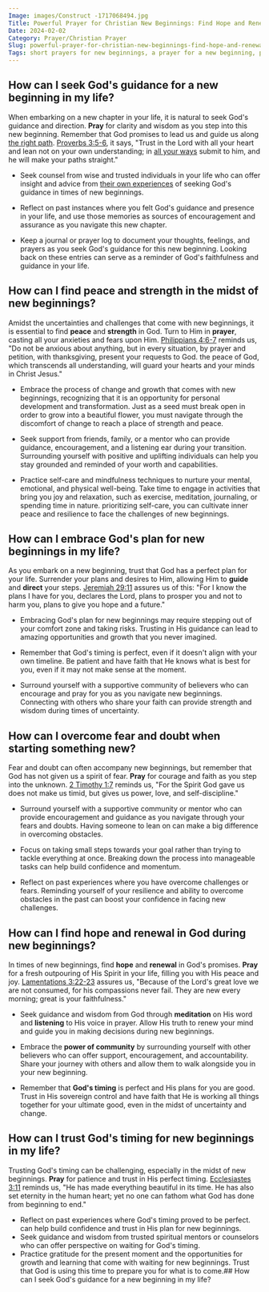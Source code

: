 ```yaml
---
Image: images/Construct -1717068494.jpg
Title: Powerful Prayer for Christian New Beginnings: Find Hope and Renewal
Date: 2024-02-02
Category: Prayer/Christian Prayer
Slug: powerful-prayer-for-christian-new-beginnings-find-hope-and-renewal
Tags: short prayers for new beginnings, a prayer for a new beginning, prayers for new beginnings, prayer for a new beginning, prayers for a new beginning, prayers for new life, prayer, christian prayer
---
```

## How can I seek God's guidance for a new beginning in my life?

When embarking on a new chapter in your life, it is natural to seek God's guidance and direction. **Pray** for clarity and wisdom as you step into this new beginning. Remember that God promises to lead us and guide us along [the right path](/ultimate-guide-praying-for-wisdom-and-guidance-from-god).  [Proverbs 3:5-6](https://www.bibleref.com/Proverbs/3/Proverbs-3-5.html), it says, "Trust in the Lord with all your heart and lean not on your own understanding; in [all your ways](/10-uplifting-bible-verses-for-men-discover-strength-and-encouragement-in-gods-word) submit to him, and he will make your paths straight."

- Seek counsel from wise and trusted individuals in your life who can offer insight and advice from [their own experiences](/christian-prayer-for-anger-discovering-peace-and-patience-in-gods-grace) of seeking God's guidance in times of new beginnings.

- Reflect on past instances where you felt God's guidance and presence in your life, and use those memories as sources of encouragement and assurance as you navigate this new chapter.

- Keep a journal or prayer log to document your thoughts, feelings, and prayers as you seek God's guidance for this new beginning. Looking back on these entries can serve as a reminder of God's faithfulness and guidance in your life.

## How can I find peace and strength in the midst of new beginnings?

Amidst the uncertainties and challenges that come with new beginnings, it is essential to find **peace** and **strength** in God. Turn to Him in **prayer**, casting all your anxieties and fears upon Him. [Philippians 4:6-7](https://www.bibleref.com/Philippians/4/Philippians-4-6.html) reminds us, "Do not be anxious about anything, but in every situation, by prayer and petition, with thanksgiving, present your requests to God.  the peace of God, which transcends all understanding, will guard your hearts and your minds in Christ Jesus."

- Embrace the process of change and growth that comes with new beginnings, recognizing that it is an opportunity for personal development and transformation. Just as a seed must break open in order to grow into a beautiful flower, you must navigate through the discomfort of change to reach a place of strength and peace.

- Seek support from friends, family, or a mentor who can provide guidance, encouragement, and a listening ear during your transition. Surrounding yourself with positive and uplifting individuals can help you stay grounded and reminded of your worth and capabilities.

- Practice self-care and mindfulness techniques to nurture your mental, emotional, and physical well-being. Take time to engage in activities that bring you joy and relaxation, such as exercise, meditation, journaling, or spending time in nature.  prioritizing self-care, you can cultivate inner peace and resilience to face the challenges of new beginnings.

## How can I embrace God's plan for new beginnings in my life?

As you embark on a new beginning, trust that God has a perfect plan for your life. Surrender your plans and desires to Him, allowing Him to **guide** and **direct** your steps. [Jeremiah 29:11](https://www.bibleref.com/Jeremiah/29/Jeremiah-29-11.html) assures us of this: "For I know the plans I have for you, declares the Lord, plans to prosper you and not to harm you, plans to give you hope and a future."

- Embracing God's plan for new beginnings may require stepping out of your comfort zone and taking risks. Trusting in His guidance can lead to amazing opportunities and growth that you never imagined.

- Remember that God's timing is perfect, even if it doesn't align with your own timeline. Be patient and have faith that He knows what is best for you, even if it may not make sense at the moment.

- Surround yourself with a supportive community of believers who can encourage and pray for you as you navigate new beginnings. Connecting with others who share your faith can provide strength and wisdom during times of uncertainty.

## How can I overcome fear and doubt when starting something new?

Fear and doubt can often accompany new beginnings, but remember that God has not given us a spirit of fear. **Pray** for courage and faith as you step into the unknown. [2 Timothy 1:7](https://www.bibleref.com/2-Timothy/1/2-Timothy-1-7.html) reminds us, "For the Spirit God gave us does not make us timid, but gives us power, love, and self-discipline."

- Surround yourself with a supportive community or mentor who can provide encouragement and guidance as you navigate through your fears and doubts. Having someone to lean on can make a big difference in overcoming obstacles.

- Focus on taking small steps towards your goal rather than trying to tackle everything at once. Breaking down the process into manageable tasks can help build confidence and momentum.

- Reflect on past experiences where you have overcome challenges or fears. Reminding yourself of your resilience and ability to overcome obstacles in the past can boost your confidence in facing new challenges.

## How can I find hope and renewal in God during new beginnings?

In times of new beginnings, find **hope** and **renewal** in God's promises. **Pray** for a fresh outpouring of His Spirit in your life, filling you with His peace and joy. [Lamentations 3:22-23](https://www.bibleref.com/Lamentations/3/Lamentations-3-22.html) assures us, "Because of the Lord's great love we are not consumed, for his compassions never fail. They are new every morning; great is your faithfulness."

- Seek guidance and wisdom from God through **meditation** on His word and **listening** to His voice in prayer. Allow His truth to renew your mind and guide you in making decisions during new beginnings.

- Embrace the **power of community** by surrounding yourself with other believers who can offer support, encouragement, and accountability. Share your journey with others and allow them to walk alongside you in your new beginning.

- Remember that **God's timing** is perfect and His plans for you are good. Trust in His sovereign control and have faith that He is working all things together for your ultimate good, even in the midst of uncertainty and change.

## How can I trust God's timing for new beginnings in my life?

Trusting God's timing can be challenging, especially in the midst of new beginnings. **Pray** for patience and trust in His perfect timing. [Ecclesiastes 3:11](https://www.bibleref.com/Ecclesiastes/3/Ecclesiastes-3-11.html) reminds us, "He has made everything beautiful in its time. He has also set eternity in the human heart; yet no one can fathom what God has done from beginning to end."

- Reflect on past experiences where God's timing proved to be perfect.  can help build confidence and trust in His plan for new beginnings.
- Seek guidance and wisdom from trusted spiritual mentors or counselors who can offer perspective on waiting for God's timing.
- Practice gratitude for the present moment and the opportunities for growth and learning that come with waiting for new beginnings. Trust that God is using this time to prepare you for what is to come.## How can I seek God's guidance for a new beginning in my life?